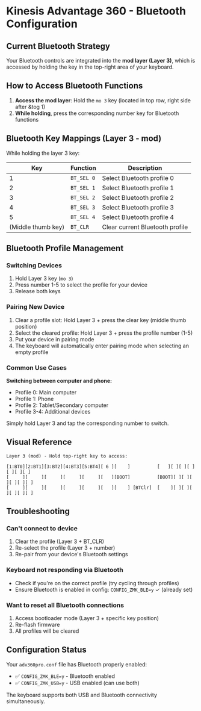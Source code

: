 # Kinesis Advantage 360 - Bluetooth Configuration

## Current Bluetooth Strategy

Your Bluetooth controls are integrated into the **mod layer (Layer 3)**, which is accessed by holding the key in the top-right area of your keyboard.

## How to Access Bluetooth Functions

1. **Access the mod layer**: Hold the `mo 3` key (located in top row, right side after &tog 1)
2. **While holding**, press the corresponding number key for Bluetooth functions

## Bluetooth Key Mappings (Layer 3 - mod)

While holding the layer 3 key:

| Key | Function | Description |
|-----|----------|-------------|
| 1 | `BT_SEL 0` | Select Bluetooth profile 0 |
| 2 | `BT_SEL 1` | Select Bluetooth profile 1 |
| 3 | `BT_SEL 2` | Select Bluetooth profile 2 |
| 4 | `BT_SEL 3` | Select Bluetooth profile 3 |
| 5 | `BT_SEL 4` | Select Bluetooth profile 4 |
| (Middle thumb key) | `BT_CLR` | Clear current Bluetooth profile |

## Bluetooth Profile Management

### Switching Devices
1. Hold Layer 3 key (`mo 3`)
2. Press number 1-5 to select the profile for your device
3. Release both keys

### Pairing New Device
1. Clear a profile slot: Hold Layer 3 + press the clear key (middle thumb position)
2. Select the cleared profile: Hold Layer 3 + press the profile number (1-5)
3. Put your device in pairing mode
4. The keyboard will automatically enter pairing mode when selecting an empty profile

### Common Use Cases

**Switching between computer and phone:**
- Profile 0: Main computer
- Profile 1: Phone
- Profile 2: Tablet/Secondary computer
- Profile 3-4: Additional devices

Simply hold Layer 3 and tap the corresponding number to switch.

## Visual Reference

```
Layer 3 (mod) - Hold top-right key to access:

[1:BT0][2:BT1][3:BT2][4:BT3][5:BT4][ 6 ][    ]          [   ][ ][ ][ ][ ][ ][ ]
[     ][     ][     ][     ][     ][   ][BOOT]          [BOOT][ ][ ][ ][ ][ ][ ]
[     ][     ][     ][     ][     ][   ][    ] [BTClr]  [    ][ ][ ][ ][ ][ ][ ]
```

## Troubleshooting

### Can't connect to device
1. Clear the profile (Layer 3 + BT_CLR)
2. Re-select the profile (Layer 3 + number)
3. Re-pair from your device's Bluetooth settings

### Keyboard not responding via Bluetooth
- Check if you're on the correct profile (try cycling through profiles)
- Ensure Bluetooth is enabled in config: `CONFIG_ZMK_BLE=y` ✓ (already set)

### Want to reset all Bluetooth connections
1. Access bootloader mode (Layer 3 + specific key position)
2. Re-flash firmware
3. All profiles will be cleared

## Configuration Status

Your `adv360pro.conf` file has Bluetooth properly enabled:
- ✅ `CONFIG_ZMK_BLE=y` - Bluetooth enabled
- ✅ `CONFIG_ZMK_USB=y` - USB enabled (can use both)

The keyboard supports both USB and Bluetooth connectivity simultaneously.